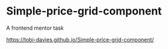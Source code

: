 # Simple-price-grid-component
A frontend mentor task


https://tobi-davies.github.io/Simple-price-grid-component/
